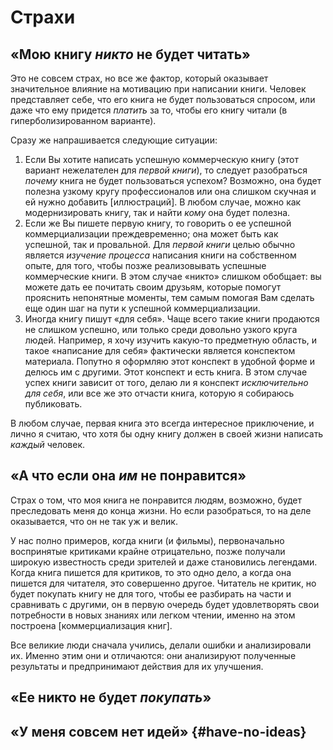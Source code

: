 
# Страхи

## «Мою книгу *никто* не будет читать»

Это не совсем страх, но все же фактор, который оказывает значительное
влияние на мотивацию при написании книги.  Человек представляет себе,
что его книга не будет пользоваться спросом, или даже что ему придется
*платить* за то, чтобы его книгу читали (в гиперболизированном
варианте).

Сразу же напрашивается следующие ситуации:
1. Если Вы хотите написать успешную коммерческую книгу (этот вариант
   нежелателен для *первой книги*), то следует разобраться *почему*
   книга не будет пользоваться успехом?  Возможно, она будет полезна
   узкому кругу профессионалов или она слишком скучная и ей нужно
   добавить [иллюстраций].  В любом случае, можно как модернизировать
   книгу, так и найти *кому* она будет полезна.
2. Если же Вы пишете первую книгу, то говорить о ее успешной
   коммерциализации преждевременно; она может быть как успешной, так и
   провальной.  Для *первой книги* целью обычно является *изучение
   процесса* написания книги на собственном опыте, для того, чтобы
   позже реализовывать успешные коммерческие книги.  В этом случае
   «никто» слишком обобщает: вы можете дать ее почитать своим друзьям,
   которые помогут прояснить непонятные моменты, тем самым помогая Вам
   сделать еще один шаг на пути к успешной коммерциализации.
3. Иногда книгу пишут «для себя».  Чаще всего такие книги продаются не
   слишком успешно, или только среди довольно узкого круга людей.
   Например, я хочу изучить какую-то предметную область, и такое
   «написание для себя» фактически является конспектом материала.
   Попутно я оформляю этот конспект в удобной форме и делюсь им с
   другими.  Этот конспект и есть книга.  В этом случае успех книги
   зависит от того, делаю ли я конспект *исключительно для себя*, или
   все же это отчасти книга, которую я собираюсь публиковать.

В любом случае, первая книга это всегда интересное приключение, и
лично я считаю, что хотя бы одну книгу должен в своей жизни написать
*каждый* человек.

## «А что если она *им* не понравится»

Страх о том, что моя книга не понравится людям, возможно, будет
преследовать меня до конца жизни.  Но если разобраться, то на деле
оказывается, что он не так уж и велик.

У нас полно примеров, когда книги (и фильмы), первоначально
воспринятые критиками крайне отрицательно, позже получали широкую
известность среди зрителей и даже становились легендами.  Когда книга
пишется для критиков, то это одно дело, а когда она пишется для
читателя, это совершенно другое.  Читатель не критик, но будет
покупать книгу не для того, чтобы ее разбирать на части и сравнивать с
другими, он в первую очередь будет удовлетворять свои потребности в
новых знаниях или легком чтении, именно на этом построена
[коммерциализация книг].

Все великие люди сначала учились, делали ошибки и анализировали их.
Именно этим они и отличаются: они анализируют полученные результаты и
предпринимают действия для их улучшения.

## «Ее никто не будет *покупать*»

## «У меня совсем нет идей» {#have-no-ideas}

